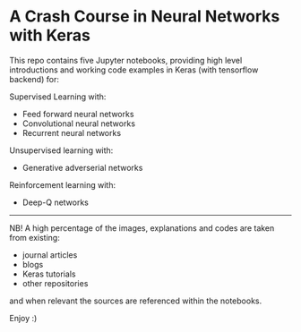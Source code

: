 # A Crash Course in Neural Networks with Keras

This repo contains five Jupyter notebooks, providing high level introductions and working code examples in Keras (with tensorflow backend) for:

Supervised Learning with:

  - Feed forward neural networks
  - Convolutional neural networks
  - Recurrent neural networks

Unsupervised learning with:

  - Generative adverserial networks

Reinforcement learning with:

 - Deep-Q networks

-----------------------------------------------------------------------

NB! A high percentage of the images, explanations and codes are taken from existing:

   - journal articles
   - blogs
   - Keras tutorials
   - other repositories

and when relevant the sources are referenced within the notebooks.

Enjoy :)

